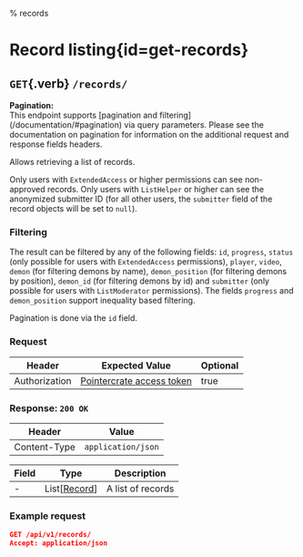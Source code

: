 % records

<div class='panel fade js-scroll-anim' data-anim='fade'>

# Record listing{id=get-records}

## `GET`{.verb} `/records/`

<div class='info-green'>
<b>Pagination:</b><br>
This endpoint supports [pagination and filtering](/documentation/#pagination) via query parameters. Please see the documentation on pagination for information
on the additional request and response fields headers.
</div>

Allows retrieving a list of records.

Only users with `ExtendedAccess` or higher permissions can see non-approved records. Only users with `ListHelper` or higher can see the anonymized submitter ID (for all other users, the `submitter` field of the record objects will be set to `null`).

### Filtering

The result can be filtered by any of the following fields: `id`, `progress`, `status` (only possible for users with `ExtendedAccess` permissions), `player`, `video`, `demon` (for filtering demons by name), `demon_position` (for filtering demons by position), `demon_id` (for filtering demons by id) and `submitter` (only possible for users with `ListModerator` permissions). The fields `progress` and `demon_position` support inequality based filtering.

Pagination is done via the `id` field.

### Request

| Header        | Expected Value                                             | Optional |
| ------------- | ---------------------------------------------------------- | -------- |
| Authorization | [Pointercrate access token](/documentation/#access-tokens) | true     |

### Response: `200 OK`

| Header       | Value              |
| ------------ | ------------------ |
| Content-Type | `application/json` |

| Field | Type                                           | Description       |
| ----- | ---------------------------------------------- | ----------------- |
| -     | List[[Record](/documentation/objects/#record)] | A list of records |

### Example request

```json
GET /api/v1/records/
Accept: application/json
```

</div>
